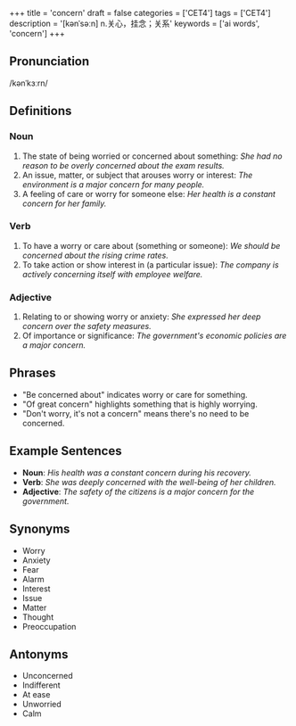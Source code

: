 +++
title = 'concern'
draft = false
categories = ['CET4']
tags = ['CET4']
description = '[kənˈsəːn] n.关心，挂念；关系'
keywords = ['ai words', 'concern']
+++

## Pronunciation
/kənˈkɜːrn/

## Definitions
### Noun
1. The state of being worried or concerned about something: *She had no reason to be overly concerned about the exam results.*
2. An issue, matter, or subject that arouses worry or interest: *The environment is a major concern for many people.*
3. A feeling of care or worry for someone else: *Her health is a constant concern for her family.*

### Verb
1. To have a worry or care about (something or someone): *We should be concerned about the rising crime rates.*
2. To take action or show interest in (a particular issue): *The company is actively concerning itself with employee welfare.*

### Adjective
1. Relating to or showing worry or anxiety: *She expressed her deep concern over the safety measures.*
2. Of importance or significance: *The government's economic policies are a major concern.*

## Phrases
- "Be concerned about" indicates worry or care for something.
- "Of great concern" highlights something that is highly worrying.
- "Don't worry, it's not a concern" means there's no need to be concerned.

## Example Sentences
- **Noun**: *His health was a constant concern during his recovery.*
- **Verb**: *She was deeply concerned with the well-being of her children.*
- **Adjective**: *The safety of the citizens is a major concern for the government.*

## Synonyms
- Worry
- Anxiety
- Fear
- Alarm
- Interest
- Issue
- Matter
- Thought
- Preoccupation

## Antonyms
- Unconcerned
- Indifferent
- At ease
- Unworried
- Calm

